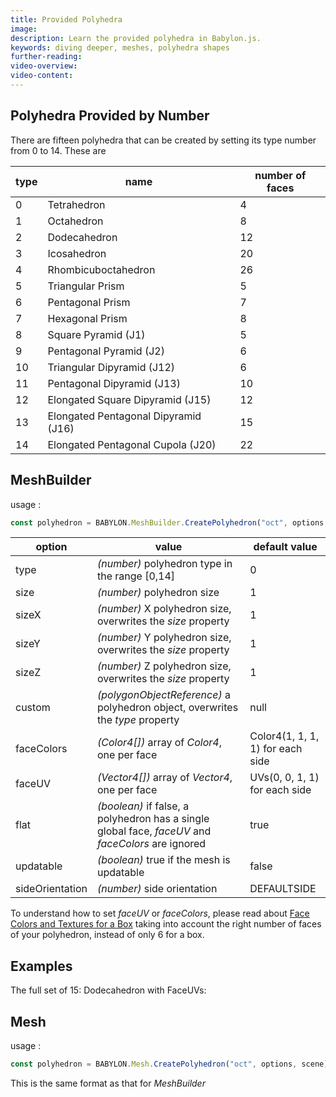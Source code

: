 ```yaml
---
title: Provided Polyhedra
image:
description: Learn the provided polyhedra in Babylon.js.
keywords: diving deeper, meshes, polyhedra shapes
further-reading:
video-overview:
video-content:
---
```


## Polyhedra Provided by Number

There are fifteen polyhedra that can be created by setting its type number from 0 to 14. These are

| type | name                                 | number of faces |
| ---- | ------------------------------------ | --------------- |
| 0    | Tetrahedron                          | 4               |
| 1    | Octahedron                           | 8               |
| 2    | Dodecahedron                         | 12              |
| 3    | Icosahedron                          | 20              |
| 4    | Rhombicuboctahedron                  | 26              |
| 5    | Triangular Prism                     | 5               |
| 6    | Pentagonal Prism                     | 7               |
| 7    | Hexagonal Prism                      | 8               |
| 8    | Square Pyramid (J1)                  | 5               |
| 9    | Pentagonal Pyramid (J2)              | 6               |
| 10   | Triangular Dipyramid (J12)           | 6               |
| 11   | Pentagonal Dipyramid (J13)           | 10              |
| 12   | Elongated Square Dipyramid (J15)     | 12              |
| 13   | Elongated Pentagonal Dipyramid (J16) | 15              |
| 14   | Elongated Pentagonal Cupola (J20)    | 22              |

## MeshBuilder

usage :

```javascript
const polyhedron = BABYLON.MeshBuilder.CreatePolyhedron("oct", options, scene); //scene is optional and defaults to the current scene
```

| option          | value                                                                                              | default value                    |
| --------------- | -------------------------------------------------------------------------------------------------- | -------------------------------- |
| type            | _(number)_ polyhedron type in the range [0,14]                                                     | 0                                |
| size            | _(number)_ polyhedron size                                                                         | 1                                |
| sizeX           | _(number)_ X polyhedron size, overwrites the _size_ property                                       | 1                                |
| sizeY           | _(number)_ Y polyhedron size, overwrites the _size_ property                                       | 1                                |
| sizeZ           | _(number)_ Z polyhedron size, overwrites the _size_ property                                       | 1                                |
| custom          | _(polygonObjectReference)_ a polyhedron object, overwrites the _type_ property                     | null                             |
| faceColors      | _(Color4[])_ array of _Color4_, one per face                                                       | Color4(1, 1, 1, 1) for each side |
| faceUV          | _(Vector4[])_ array of _Vector4_, one per face                                                     | UVs(0, 0, 1, 1) for each side    |
| flat            | _(boolean)_ if false, a polyhedron has a single global face, _faceUV_ and _faceColors_ are ignored | true                             |
| updatable       | _(boolean)_ true if the mesh is updatable                                                          | false                            |
| sideOrientation | _(number)_ side orientation                                                                        | DEFAULTSIDE                      |

To understand how to set _faceUV_ or _faceColors_, please read about [Face Colors and Textures for a Box](/divingDeeper/materials/using/texturePerBoxFace) taking into account the right number of faces of your polyhedron, instead of only 6 for a box.

## Examples

The full set of 15: <Playground id="#PBLS4Y " title="Full Set Of 15 Polyhedra" description="Playground example showing all 15 provided polyhedra."/>
Dodecahedron with FaceUVs: <Playground id="#PBLS4Y#1 " title="Dodecahedron with FaceUVs" description="Playground example of creating a dodecahedron with faceUVs."/>

## Mesh

usage :

```javascript
const polyhedron = BABYLON.Mesh.CreatePolyhedron("oct", options, scene); //scene is optional and defaults to the current scene
```

This is the same format as that for _MeshBuilder_
